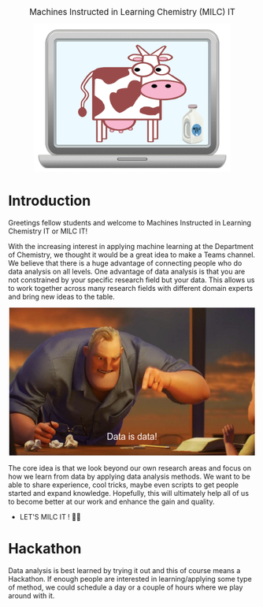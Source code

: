 <p align="center">
<big>Machines Instructed in Learning Chemistry (MILC) IT</big>
</p>

<p align="center">
  <img src="imgs/MILK_IT.png" width="400" height="300"/>
</p>

# Introduction
Greetings fellow students and welcome to Machines Instructed in Learning Chemistry IT or MILC IT!

With the increasing interest in applying machine learning at the Department of Chemistry, we thought it would be a great idea to make a Teams channel. We believe that there is a huge advantage of connecting people who do data analysis on all levels. One advantage of data analysis is that you are not constrained by your specific research field but your data. This allows us to work together across many research fields with different domain experts and bring new ideas to the table.      

<p align="center">
  <img src="imgs/data_is_data.png" width="500" height="300"/>
</p>

The core idea is that we look beyond our own research areas and focus on how we learn from data by applying data analysis methods. We want to be able to share experience, cool tricks, maybe even scripts to get people started and expand knowledge. Hopefully, this will ultimately help all of us to become better at our work and enhance the gain and quality.

- LET'S MILC IT ! 🐄🥛


# Hackathon
Data analysis is best learned by trying it out and this of course means a Hackathon. If enough people are interested in learning/applying some type of method, we could schedule a day or a couple of hours where we play around with it.

